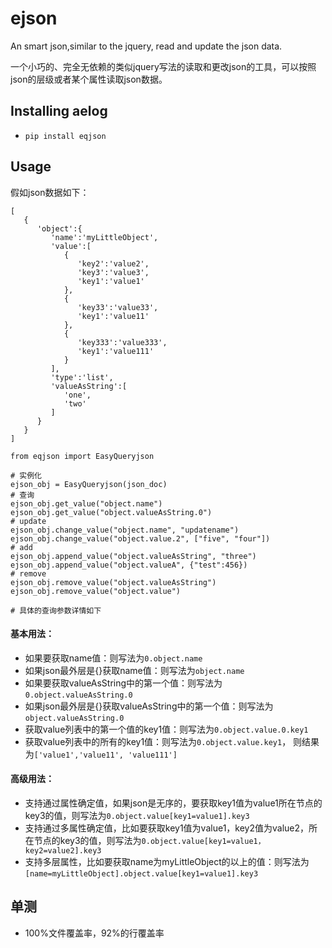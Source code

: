 # ejson
An smart json,similar to the jquery, read and update the json data.

一个小巧的、完全无依赖的类似jquery写法的读取和更改json的工具，可以按照json的层级或者某个属性读取json数据。

## Installing aelog
- ```pip install eqjson```

## Usage
假如json数据如下：
```
[
   {
      'object':{
         'name':'myLittleObject',
         'value':[
            {
               'key2':'value2',
               'key3':'value3',
               'key1':'value1'
            },
            {
               'key33':'value33',
               'key1':'value11'
            },
            {
               'key333':'value333',
               'key1':'value111'
            }
         ],
         'type':'list',
         'valueAsString':[
            'one',
            'two'
         ]
      }
   }
]
```
```
from eqjson import EasyQueryjson

# 实例化
ejson_obj = EasyQueryjson(json_doc)
# 查询
ejson_obj.get_value("object.name")
ejson_obj.get_value("object.valueAsString.0")
# update
ejson_obj.change_value("object.name", "updatename")
ejson_obj.change_value("object.value.2", ["five", "four"])
# add
ejson_obj.append_value("object.valueAsString", "three")
ejson_obj.append_value("object.valueA", {"test":456})
# remove
ejson_obj.remove_value("object.valueAsString")
ejson_obj.remove_value("object.value")

# 具体的查询参数详情如下
```
#### 基本用法：
- 如果要获取name值：则写法为```0.object.name```
- 如果json最外层是{}获取name值：则写法为```object.name```
- 如果要获取valueAsString中的第一个值：则写法为```0.object.valueAsString.0```
- 如果json最外层是{}获取valueAsString中的第一个值：则写法为```object.valueAsString.0```
- 获取value列表中的第一个值的key1值：则写法为```0.object.value.0.key1```
- 获取value列表中的所有的key1值：则写法为```0.object.value.key1```， 则结果为```['value1','value11', 'value111']```
#### 高级用法：
- 支持通过属性确定值，如果json是无序的，要获取key1值为value1所在节点的key3的值，则写法为```0.object.value[key1=value1].key3```
- 支持通过多属性确定值，比如要获取key1值为value1，key2值为value2，所在节点的key3的值，则写法为```0.object.value[key1=value1，key2=value2].key3```
- 支持多层属性，比如要获取name为myLittleObject的以上的值：则写法为```[name=myLittleObject].object.value[key1=value1].key3```


## 单测
- 100%文件覆盖率，92%的行覆盖率
